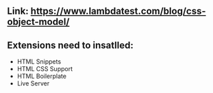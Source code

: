 ## Link: https://www.lambdatest.com/blog/css-object-model/

## Extensions need to insatlled:
   - HTML Snippets
   - HTML CSS Support
   - HTML Boilerplate
   - Live Server
